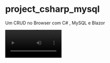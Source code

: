 # project_csharp_mysql
Um CRUD no Browser com C# , MySQL e Blazor 


<video src="video.mp4" width=180/>

